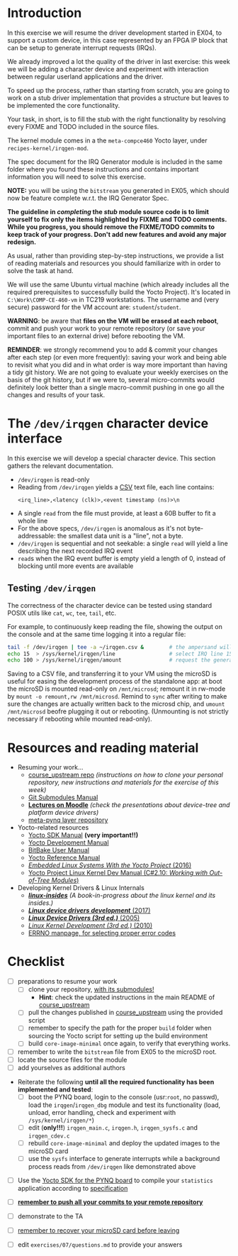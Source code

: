 # Introduction

In this exercise we will resume the driver development started in EX04, to support a custom device, in this case represented by an FPGA IP block that can be setup to generate interrupt requests (IRQs).

We already improved a lot the quality of the driver in last exercise: this week we will be adding a character device and experiment with interaction between regular userland applications and the driver.


To speed up the process, rather than starting from scratch, you are going to work on a stub driver implementation that provides a structure but leaves to be implemented the core functionality.

Your task, in short, is to fill the stub with the right functionality by resolving every FIXME and TODO included in the source files.

The kernel module comes in a the `meta-compce460` Yocto layer, under `recipes-kernel/irqgen-mod`.

The spec document for the IRQ Generator module is included in the same folder where you found these instructions and contains important information you will need to solve this exercise.

**NOTE:** you will be using the `bitstream` you generated in EX05, which should now be feature complete w.r.t. the IRQ Generator Spec.

**The guideline in *completing* the *stub* module source code is to limit yourself to fix only the items highlighted by FIXME and TODO comments. While you progress, you should remove the FIXME/TODO commits to keep track of your progress. Don't add new features and avoid any major redesign.**

As usual, rather than providing step-by-step instructions, we provide a list of reading materials and resources you should familiarize with in order to solve the task at hand.

We will use the same Ubuntu virtual machine (which already includes all the required prerequisites to successfully build the Yocto Project).
It's located in `C:\Work\COMP-CE-460-vm` in TC219 workstations.
The username and (very secure) password for the VM account are: `student`/`student`.

**WARNING**: be aware that **files on the VM will be erased at each reboot**, commit and push your work to your remote repository (or save your important files to an external drive) before rebooting the VM.

**REMINDER**: we strongly recommend you to add & commit your changes after each step (or even more frequently): saving your work and being able to revisit what you did and in what order is way more important than having a tidy git history. We are not going to evaluate your weekly exercises on the basis of the git history, but if we were to, several micro-commits would definitely look better than a single macro-commit pushing in one go all the changes and results of your task.

# The `/dev/irqgen` character device interface

In this exercise we will develop a special character device. This section gathers the relevant documentation.

- `/dev/irqgen` is read-only
- Reading from `/dev/irqgen` yields a [CSV](https://en.wikipedia.org/wiki/Comma-separated_values) text file, each line contains:
    ```csv
    <irq_line>,<latency (clk)>,<event timestamp (ns)>\n
    ```
- A single `read` from the file must provide, at least a 60B buffer to fit a whole line
- For the above specs, `/dev/irqgen` is anomalous as it's not byte-addressable: the smallest data unit is a "line", not a byte.
- `/dev/irqgen` is sequential and not seekable: a single `read` will yield a line describing the next recorded IRQ event
- `read`s when the IRQ event buffer is empty yield a length of 0, instead of blocking until more events are available

## Testing `/dev/irqgen`

The correctness of the character device can be tested using standard POSIX utils like `cat`, `wc`, `tee`, `tail`, etc.

For example, to continuously keep reading the file, showing the output on the console and at the same time logging it into a regular file:

```bash
tail -f /dev/irqgen | tee -a ~/irqgen.csv &        # the ampersand will run the job on the background, letting you use the console to issue more commands
echo 15  > /sys/kernel/irqgen/line                 # select IRQ line 15
echo 100 > /sys/kernel/irqgen/amount               # request the generation of 100 IRQ requests on the selected line
```

Saving to a CSV file, and transferring it to your VM using the microSD is useful for easing the development process of the standalone app:
at boot the microSD is mounted read-only on `/mnt/microsd`; remount it in rw-mode by `mount -o remount,rw /mnt/microsd`.
Remind to `sync` after writing to make sure the changes are actually written back to the microsd chip, and `umount /mnt/microsd` beofre plugging it out or rebooting. (Unmounting is not strictly necessary if rebooting while mounted read-only).

# Resources and reading material

- Resuming your work...
  - [course_upstream repo][course_upstream] *(instructions on how to clone your personal repository, new instructions and materials for the exercise of this week)*
  - [Git Submodules Manual][Git_Submodules]
  - [**Lectures on Moodle**][moodle.COMP.CE.460] *(check the presentations about device-tree and platform device drivers)*
  - [meta-pynq layer repository][meta-pynq]
- Yocto-related resources
  - [Yocto SDK Manual][yocto-sdk-manual] **(very important!!)**
  - [Yocto Development Manual][YoctoDEVMAN:cha4]
  - [BitBake User Manual][bitbakeUSRMAN]
  - [Yocto Reference Manual][YoctoREFMAN]
  - [*Embedded Linux Systems With the Yocto Project* (2016)][book:YOCTO:2016]
  - [Yocto Project Linux Kernel Dev Manual (C#2.10: *Working with Out-of-Tree Modules*)][YoctoKDEVMAN:sec2.10]
- Developing Kernel Drivers & Linux Internals
  - [***linux-insides***][book:linux-insides] *(A book-in-progress about the linux kernel and its insides.)*
  - [***Linux device drivers development*** (2017)][book:LDDD:2017]
  - [***Linux Device Drivers (3rd ed.)*** (2005)][book:LDD3:2005]
  - [*Linux Kernel Development (3rd ed.)* (2010)][book:LKD:2010]
  - [ERRNO manpage, for selecting proper error codes][man:3:errno]

# Checklist

- [ ] preparations to resume your work
  - [ ] clone your repository, <u>with its submodules!</u>
    - **Hint**: check the updated instructions in the main README of [course_upstream]
  - [ ] pull the changes published in [course_upstream] using the provided script
  - [ ] remember to specify the path for the proper `build` folder when sourcing the Yocto script for setting up the build environment
  - [ ] build `core-image-minimal` once again, to verify that everything works.
- [ ] remember to write the `bitstream` file from EX05 to the microSD root.
- [ ] locate the source files for the module
- [ ] add yourselves as additional authors
- Reiterate the following **until all the required functionality has been implemented and tested**:
  - [ ] boot the PYNQ board, login to the console (usr:`root`, no passwd), load the `irqgen`/`irqgen_dbg` module and test its functionality (load, unload, error handling, check and experiment with `/sys/kernel/irqgen/*`)
  - [ ] edit (**only!!!**) `irqgen_main.c`, `irqgen.h`, `irqgen_sysfs.c` and `irqgen_cdev.c`
  - [ ] rebuild `core-image-minimal` and deploy the updated images to the microSD card
  - [ ] use the `sysfs` interface to generate interrupts while a background process reads from `/dev/irqgen` like demonstrated above
- [ ] Use the [Yocto SDK for the PYNQ board](../07/yocto_sdk.md) to compile your `statistics` application according to [specification](../07/statistics_app/specs.md)
- [ ] <u>**remember to push all your commits to your remote repository**</u>
- [ ] demonstrate to the TA
- [ ] <u>remember to recover your microSD card before leaving</u>
- [ ] edit `exercises/07/questions.md` to provide your answers


[course_upstream]: https://course-gitlab.tuni.fi/comp.ce.460-real-time-systems_2023-2024/course_upstream
[Git_Submodules]: https://git-scm.com/book/en/v2/Git-Tools-Submodules
[YoctoQS]: https://docs.yoctoproject.org/2.4.3/yocto-project-qs/yocto-project-qs.html
[moodle.COMP.CE.460]: https://moodle.tuni.fi/course/view.php?id=37443
[YoctoDEVMAN:cha4]: https://docs.yoctoproject.org/2.4.3/dev-manual/dev-manual.html#extendpoky
[YoctoREFMAN]: https://docs.yoctoproject.org/2.4.3/ref-manual/ref-manual.html
[YoctoKDEVMAN:sec2.10]: https://docs.yoctoproject.org/2.4.3/kernel-dev/kernel-dev.html#working-with-out-of-tree-modules
[bitbakeUSRMAN]: https://docs.yoctoproject.org/2.4.3/bitbake-user-manual/bitbake-user-manual.html
[PYNQ-Z1-REFMAN]: https://reference.digilentinc.com/_media/reference/programmable-logic/pynq-z1/pynq-rm.pdf
[meta-pynq]: https://course-gitlab.tuni.fi/comp.ce.460-real-time-systems_2023-2024/meta-pynq
[book:LDDD:2017]: https://andor.tuni.fi/permalink/358FIN_TAMPO/1j3mh4m/alma9911130510505973
[book:LDD3:2005]: https://andor.tuni.fi/permalink/358FIN_TAMPO/1kfmqvo/alma9910688435205973
[book:LKD:2010]: https://andor.tuni.fi/permalink/358FIN_TAMPO/1kfmqvo/alma9910687662305973
[book:YOCTO:2016]: https://andor.tuni.fi/permalink/358FIN_TAMPO/1kfmqvo/alma992568575305973
[book:linux-insides]: https://0xax.gitbooks.io/linux-insides/content/index.html
[devtree-spec]: https://github.com/devicetree-org/devicetree-specification/releases/tag/v0.2
[man:3:errno]: http://man7.org/linux/man-pages/man3/errno.3.html
[yocto-sdk-manual]: https://docs.yoctoproject.org/2.4.3/sdk-manual/sdk-manual.html
[sdk-archive]: ../../build/tmp/deploy/sdk/poky-glibc-x86_64-core-image-minimal-cortexa9hf-neon-toolchain-2.4.3.sh
